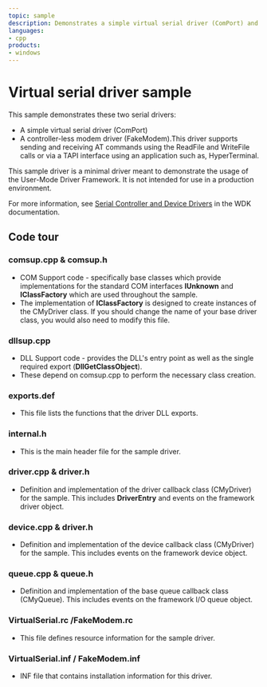 ```yaml
---
topic: sample
description: Demonstrates a simple virtual serial driver (ComPort) and a controller-less modem driver (FakeModem).
languages:
- cpp
products:
- windows
---
```


<!---
    name: Virtual serial driver sample
    platform: UMDF1
    language: cpp
    category: Serial
    description: Demonstrates a simple virtual serial driver (ComPort) and a controller-less modem driver (FakeModem).
    samplefwlink: http://go.microsoft.com/fwlink/p/?LinkId=617963
--->

# Virtual serial driver sample

This sample demonstrates these two serial drivers:

- A simple virtual serial driver (ComPort)
- A controller-less modem driver (FakeModem).This driver supports sending and receiving AT commands using the ReadFile and WriteFile calls or via a TAPI interface using an application such as, HyperTerminal.

This sample driver is a minimal driver meant to demonstrate the usage of the User-Mode Driver Framework. It is not intended for use in a production environment.

For more information, see [Serial Controller and Device Drivers](http://msdn.microsoft.com/en-us/library/windows/hardware/ff546939) in the WDK documentation.

## Code tour

### comsup.cpp & comsup.h

- COM Support code - specifically base classes which provide implementations for the standard COM interfaces **IUnknown** and **IClassFactory** which are used throughout the sample.
- The implementation of **IClassFactory** is designed to create instances of the CMyDriver class. If you should change the name of your base driver class, you would also need to modify this file.

### dllsup.cpp

- DLL Support code - provides the DLL's entry point as well as the single required export (**DllGetClassObject**).
- These depend on comsup.cpp to perform the necessary class creation.

### exports.def

- This file lists the functions that the driver DLL exports.

### internal.h

- This is the main header file for the sample driver.

### driver.cpp & driver.h

- Definition and implementation of the driver callback class (CMyDriver) for the sample. This includes **DriverEntry** and events on the framework driver object.

### device.cpp & driver.h

- Definition and implementation of the device callback class (CMyDriver) for the sample. This includes events on the framework device object.

### queue.cpp & queue.h

- Definition and implementation of the base queue callback class (CMyQueue). This includes events on the framework I/O queue object.

### VirtualSerial.rc /FakeModem.rc

- This file defines resource information for the sample driver.

### VirtualSerial.inf / FakeModem.inf

- INF file that contains installation information for this driver.
